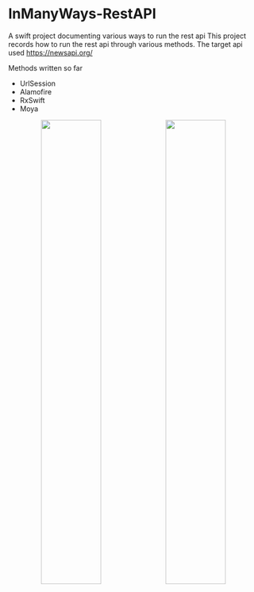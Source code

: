 # InManyWays-RestAPI
 A swift project documenting various ways to run the rest api
This project records how to run the rest api through various methods.
The target api used https://newsapi.org/

Methods written so far
- UrlSession
- Alamofire
- RxSwift
- Moya

<p align="center">
  <img src="[https://github.com/traeumen927/GoodWeather/assets/18188727/7bf58b4f-faf2-40cd-ae5c-29c1f657077c](https://github.com/traeumen927/InManyWays-RestAPI/assets/18188727/1f7f5591-e9e9-44a0-a753-e55f6ba3178e)" width="49%">
  <img src="[https://github.com/traeumen927/GoodWeather/assets/18188727/88726b8d-0a4a-45b3-b98b-c9bc50df88a5](https://github.com/traeumen927/InManyWays-RestAPI/assets/18188727/cc4b5f8f-b7dc-4734-8666-fab154d9f08a)" width="49%">
  
</p>
